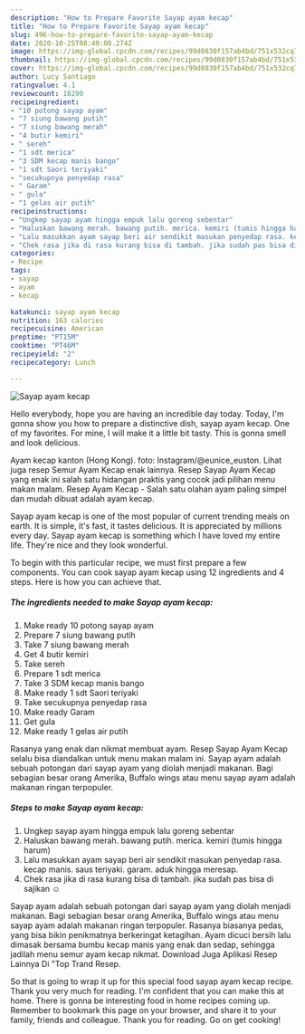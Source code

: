 ```yaml
---
description: "How to Prepare Favorite Sayap ayam kecap"
title: "How to Prepare Favorite Sayap ayam kecap"
slug: 496-how-to-prepare-favorite-sayap-ayam-kecap
date: 2020-10-25T08:49:08.274Z
image: https://img-global.cpcdn.com/recipes/99d0830f157ab4bd/751x532cq70/sayap-ayam-kecap-foto-resep-utama.jpg
thumbnail: https://img-global.cpcdn.com/recipes/99d0830f157ab4bd/751x532cq70/sayap-ayam-kecap-foto-resep-utama.jpg
cover: https://img-global.cpcdn.com/recipes/99d0830f157ab4bd/751x532cq70/sayap-ayam-kecap-foto-resep-utama.jpg
author: Lucy Santiago
ratingvalue: 4.1
reviewcount: 18290
recipeingredient:
- "10 potong sayap ayam"
- "7 siung bawang putih"
- "7 siung bawang merah"
- "4 butir kemiri"
- " sereh"
- "1 sdt merica"
- "3 SDM kecap manis bango"
- "1 sdt Saori teriyaki"
- "secukupnya penyedap rasa"
- " Garam"
- " gula"
- "1 gelas air putih"
recipeinstructions:
- "Ungkep sayap ayam hingga empuk lalu goreng sebentar"
- "Haluskan bawang merah. bawang putih. merica. kemiri (tumis hingga harum)"
- "Lalu masukkan ayam sayap beri air sendikit masukan penyedap rasa. kecap manis. saus teriyaki. garam. aduk hingga meresap."
- "Chek rasa jika di rasa kurang bisa di tambah. jika sudah pas bisa di sajikan ☺️"
categories:
- Recipe
tags:
- sayap
- ayam
- kecap

katakunci: sayap ayam kecap 
nutrition: 163 calories
recipecuisine: American
preptime: "PT15M"
cooktime: "PT46M"
recipeyield: "2"
recipecategory: Lunch

---
```



![Sayap ayam kecap](https://img-global.cpcdn.com/recipes/99d0830f157ab4bd/751x532cq70/sayap-ayam-kecap-foto-resep-utama.jpg)

Hello everybody, hope you are having an incredible day today. Today, I'm gonna show you how to prepare a distinctive dish, sayap ayam kecap. One of my favorites. For mine, I will make it a little bit tasty. This is gonna smell and look delicious.

Ayam kecap kanton (Hong Kong). foto: Instagram/@eunice_euston. Lihat juga resep Semur Ayam Kecap enak lainnya. Resep Sayap Ayam Kecap yang enak ini salah satu hidangan praktis yang cocok jadi pilihan menu makan malam. Resep Ayam Kecap - Salah satu olahan ayam paling simpel dan mudah dibuat adalah ayam kecap.

Sayap ayam kecap is one of the most popular of current trending meals on earth. It is simple, it's fast, it tastes delicious. It is appreciated by millions every day. Sayap ayam kecap is something which I have loved my entire life. They're nice and they look wonderful.


To begin with this particular recipe, we must first prepare a few components. You can cook sayap ayam kecap using 12 ingredients and 4 steps. Here is how you can achieve that.

<!--inarticleads1-->

##### The ingredients needed to make Sayap ayam kecap:

1. Make ready 10 potong sayap ayam
1. Prepare 7 siung bawang putih
1. Take 7 siung bawang merah
1. Get 4 butir kemiri
1. Take  sereh
1. Prepare 1 sdt merica
1. Take 3 SDM kecap manis bango
1. Make ready 1 sdt Saori teriyaki
1. Take secukupnya penyedap rasa
1. Make ready  Garam
1. Get  gula
1. Make ready 1 gelas air putih


Rasanya yang enak dan nikmat membuat ayam. Resep Sayap Ayam Kecap selalu bisa diandalkan untuk menu makan malam ini. Sayap ayam adalah sebuah potongan dari sayap ayam yang diolah menjadi makanan. Bagi sebagian besar orang Amerika, Buffalo wings atau menu sayap ayam adalah makanan ringan terpopuler. 

<!--inarticleads2-->

##### Steps to make Sayap ayam kecap:

1. Ungkep sayap ayam hingga empuk lalu goreng sebentar
1. Haluskan bawang merah. bawang putih. merica. kemiri (tumis hingga harum)
1. Lalu masukkan ayam sayap beri air sendikit masukan penyedap rasa. kecap manis. saus teriyaki. garam. aduk hingga meresap.
1. Chek rasa jika di rasa kurang bisa di tambah. jika sudah pas bisa di sajikan ☺️


Sayap ayam adalah sebuah potongan dari sayap ayam yang diolah menjadi makanan. Bagi sebagian besar orang Amerika, Buffalo wings atau menu sayap ayam adalah makanan ringan terpopuler. Rasanya biasanya pedas, yang bisa bikin penikmatnya berkeringat ketagihan. Ayam dicuci bersih lalu dimasak bersama bumbu kecap manis yang enak dan sedap, sehingga jadilah menu semur ayam kecap nikmat. Download Juga Aplikasi Resep Lainnya Di &#34;Top Trand Resep. 

So that is going to wrap it up for this special food sayap ayam kecap recipe. Thank you very much for reading. I'm confident that you can make this at home. There is gonna be interesting food in home recipes coming up. Remember to bookmark this page on your browser, and share it to your family, friends and colleague. Thank you for reading. Go on get cooking!
